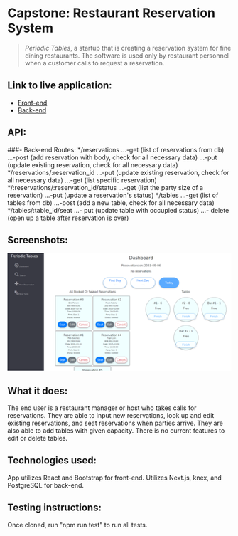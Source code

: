 # Capstone: Restaurant Reservation System
>  _Periodic Tables_, a startup that is creating a reservation system for fine dining restaurants.
> The software is used only by restaurant personnel when a customer calls to request a reservation.

## Link to live application: 
- [Front-end](https://starter-restaurant-reservation-front.vercel.app/dashboard)
- [Back-end](https://starter-restaurant-reservation.vercel.app/)

## API:
###- Back-end Routes:
  */reservations
  ...-get (list of reservations from db)
  ...-post (add reservation with body, check for all necessary data)
  ...-put (update existing reservation, check for all necessary data)
  */reservations/:reservation_id
  ...-put (update existing reservation, check for all necessary data)
  ...-get (list specific reservation)
  */:reservations/:reservation_id/status
  ...-get (list the party size of a reservation)
  ...-put (update a reservation's status)
  */tables
  ...-get (list of tables from db)
  ...-post (add a new table, check for all necessary data)
  */tables/:table_id/seat
  ...- put (update table with occupied status)
  ...- delete (open up a table after reservation is over)

## Screenshots:
![Alt text](https://github.com/kennycastaneda/starter-restaurant-reservation/blob/main/reservation%20screenshot.PNG "Reservation Dashboard")
## What it does:
The end user is a restaurant manager or host who takes calls for reservations. They are able to input new reservations, look up and edit existing reservations, and seat reservations when parties arrive. They are also able to add tables with given capacity. There is no current features to edit or delete tables.
## Technologies used:
App utilizes React and Bootstrap for front-end. Utilizes Next.js, knex, and PostgreSQL for back-end.
## Testing instructions:
Once cloned, run "npm run test" to run all tests.
